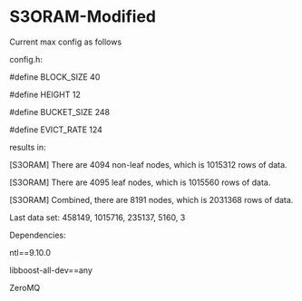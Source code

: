# S3ORAM-Modified

Current max config as follows

config.h: 


#define BLOCK_SIZE 40

#define HEIGHT 12

#define BUCKET_SIZE 248

#define EVICT_RATE 124


results in:


[S3ORAM] There are 4094 non-leaf nodes, which is 1015312 rows of data.

[S3ORAM] There are 4095 leaf nodes, which is 1015560 rows of data.

[S3ORAM] Combined, there are 8191 nodes, which is 2031368 rows of data.

Last data set: 458149, 1015716, 235137, 5160, 3


Dependencies:

ntl==9.10.0

libboost-all-dev==any

ZeroMQ

